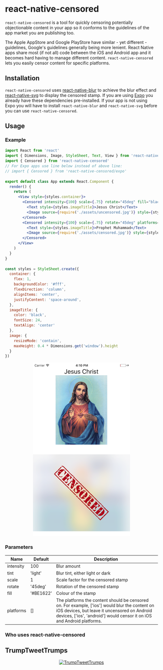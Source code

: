 # react-native-censored
`react-native-censored` is a tool for quickly censoring potentially objectionable content in your app so it conforms to the guidelines of the app market you are publishing too.

The Apple AppStore and Google PlayStore have similar - yet different - guidelines, Google's guidelines generally being more lenient. React Native apps share most (if not all) code between the iOS and Android app and it becomes hard having to manage different content. `react-native-censored` lets you easily censor content for specific platforms.

## Installation
`react-native-censored` uses [react-native-blur](https://github.com/react-native-community/react-native-blur) to achieve the blur effect and [react-native-svg](https://github.com/react-native-community/react-native-svg) to display the censored stamp. If you are using [Expo](https://expo.io/) you already have these dependencies pre-installed. If your app is not using Expo you will have to install `react-native-blur` and `react-native-svg` before you can use `react-native-censored`.

## Usage
### Example

```jsx
import React from 'react'
import { Dimensions, Image, StyleSheet, Text, View } from 'react-native'
import { Censored } from 'react-native-censored'
// For Expo apps use line below instead of above line:
// import { Censored } from 'react-native-censored/expo'

export default class App extends React.Component {
  render() {
    return (
      <View style={styles.container}>
        <Censored intensity={100} scale={.75} rotate="45deg" fill="black" platforms={['isisos']} >
          <Text style={styles.imageTitle}>Jesus Christ</Text>
          <Image source={require('./assets/uncensored.jpg')} style={styles.image} />
        </Censored>
        <Censored intensity={100} scale={.75} rotate="45deg" platforms={['ios', 'android']} >
          <Text style={styles.imageTitle}>Prophet Muhammad</Text>
          <Image source={require('./assets/censored.jpg')} style={styles.image} />
        </Censored>
      </View>
    )
  }
}

const styles = StyleSheet.create({
  container: {
    flex: 1,
    backgroundColor: '#fff',
    flexDirection: 'column',
    alignItems: 'center',
    justifyContent: 'space-around',
  },
  imageTitle: {
    color: 'black',
    fontSize: 24,
    textAlign: 'center'
  },
  image: {
    resizeMode: 'contain',
    maxHeight: 0.4 * Dimensions.get('window').height
  }
})
```
<p align="center">
<img alt="TrumpTweetTrumps" title="TrumpTweetTrumps" src="https://github.com/redpandatronicsuk/react-native-censored/blob/master/demo/react-native-censor-demo.png"/>
</p>

### Parameters
| Name      | Default   | Description                                                                                                                                                                                                               |
|-----------|-----------|-------------------------------------------------------------------------------|
| intensity | 100       | Blur amount                                                                                                                                                                                                               |
| tint      | 'light'   | Blur tint, either light or dark                                                                                                                                                                                           |
| scale     | 1         | Scale factor for the censored stamp                                                                                                                                                                                       |
| rotate    | '45deg'   | Rotation of the censored stamp                                                                                                                                                                                            |
| fill      | '#BE1622' | Colour of the stamp                                                                                                                                                                                                       |
| platforms | []        | The platforms the content should be censored on. For example, ['ios'] would blur the content on iOS devices, but leave it uncensored on Android devices, ['ios', 'android'] would censor it on iOS and Android platforms. |


### Who uses react-native-censored
## TrumpTweetTrumps
<p align="center">
<a href="https://trumptweettrumps.com/">
<img alt="TrumpTweetTrumps" title="TrumpTweetTrumps" src="https://github.com/redpandatronicsuk/react-native-censored/blob/master/stuff/new-android-logo-05.png"/></a>
</p>